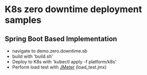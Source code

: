 
# K8s zero downtime deployment samples

## Spring Boot Based Implementation

* navigate to demo.zero.downtime.sb
* build with 'build.sh'
* Deploy to K8s with 'kubectl apply -f platform/k8s'
* Perform load test with [JMeter](https://jmeter.apache.org/) (load_test.jmx)
